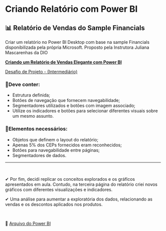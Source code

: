 # Criando Relatório com Power BI

## 📊 Relatório de Vendas do Sample Financials

Criar um relatório no Power BI Desktop com base na sample Financials disponibilizada pela própria Microsoft. Proposto pela Instrutora Juliana Mascarenhas da DIO

<u><b> 
Criando um Relatório de Vendas Elegante com Power BI </b></u>

[ Desafio de Projeto - (Intermediário)](https://web.dio.me/lab/criando-um-relatorio-de-vendas-elegante-com-power-bi/learning/be77b42c-6186-4e51-9746-1c5941116d08)

### 📑Deve conter:

 - Estrutura definida;
 - Botões de navegação que fornecem navegabilidade;
 - Segmentadores utilizados e botões com imagem associado;
 - Utilize os indicadores e botões para selecionar diferentes visuais sobre um mesmo assunto.

 ### 📑Elementos necessários:

 - Objetos que definem o layout do relatório;
 - Apenas 5% dos CEPs fornecidos eram reconhecidos;
 - Botões para navegabilidade entre páginas;
 - Segmentadores de dados.
<hr>
<br>

✔ Por fim, decidi replicar os conceitos explorados e os gráficos apresentados em aula. Contudo, na terceira página do relatório criei novos gráficos com diferentes visualizações e indicadores.

✔ Uma análise para aumentar a exploratória dos dados, relacionando as vendas e os descontos aplicados nos produtos.

<br>

🧱 [Arquivo do Power BI](https://github.com/limasfernanda/FinancialsBI/blob/main/desafio_financials.pbix)
